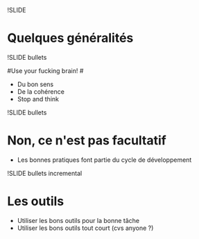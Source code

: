 !SLIDE

# Quelques généralités #

!SLIDE bullets

#Use your fucking brain! #

* Du bon sens
* De la cohérence
* Stop and think

!SLIDE bullets

# Non, ce n'est pas facultatif #

* Les bonnes pratiques font partie du cycle de développement

!SLIDE bullets incremental

# Les outils #

* Utiliser les bons outils pour la bonne tâche
* Utiliser les bons outils tout court (cvs anyone ?)



